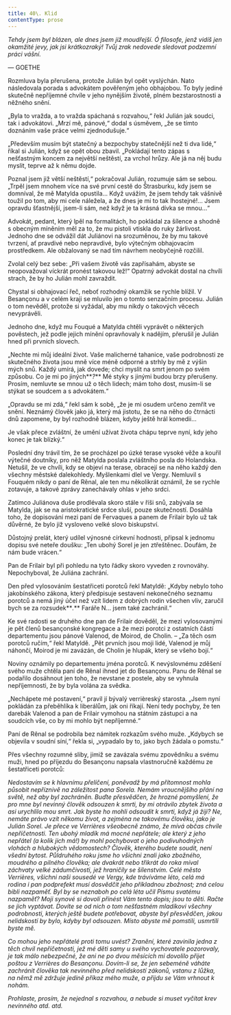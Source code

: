 ```yaml
---
title: 40\. Klid
contentType: prose
---
```


<section>

_Tehdy jsem byl blázen, ale dnes jsem již moudřejší. Ó filosofe, jenž vidíš jen okamžité jevy, jak jsi krátkozraký! Tvůj zrak nedovede sledovat podzemní práci vášní._

— GOETHE

Rozmluva byla přerušena, protože Julián byl opět vyslýchán. Nato následovala porada s advokátem pověřeným jeho obhajobou. To byly jediné skutečně nepříjemné chvíle v jeho nynějším životě, plném bezstarostnosti a něžného snění.

„Byla to vražda, a to vražda spáchaná s rozvahou,“ řekl Julián jak soudci, tak i advokátovi. „Mrzí mě, pánové,“ dodal s úsměvem, „že se tímto doznáním vaše práce velmi zjednodušuje.“

„Především musím být statečný a bezpochyby statečnější než ti dva lidé,“ říkal si Julián, když se opět obou zbavil. „Pokládají tento zápas s nešťastným koncem za největší neštěstí, za vrchol hrůzy. Ale já na něj budu myslit, teprve až k němu dojde.

Poznal jsem již větší neštěstí,“ pokračoval Julián, rozumuje sám se sebou. „Trpěl jsem mnohem více na své první cestě do Štrasburku, kdy jsem se domníval, že mě Matylda opustila… Když uvážím, že jsem tehdy tak vášnivě toužil po tom, aby mi cele náležela, a že dnes je mi to tak lhostejné!… Jsem opravdu šťastnější, jsem-li sám, než když je ta krásná dívka se mnou…“

Advokát, pedant, který lpěl na formalitách, ho pokládal za šílence a shodně s obecným míněním měl za to, že mu pistoli vtiskla do ruky žárlivost. Jednoho dne se odvážil dát Juliánovi na srozuměnou, že by mu takové tvrzení, ať pravdivé nebo nepravdivé, bylo výtečným obhajovacím prostředkem. Ale obžalovaný se nad tím návrhem neobyčejně rozčilil.

Zvolal celý bez sebe: „Při vašem životě vás zapřísahám, abyste se neopovažoval víckrát pronést takovou lež!“ Opatrný advokát dostal na chvíli strach, že by ho Julián mohl zavraždit.

Chystal si obhajovací řeč, neboť rozhodný okamžik se rychle blížil. V Besançonu a v celém kraji se mluvilo jen o tomto senzačním procesu. Julián o tom nevěděl, protože si vyžádal, aby mu nikdy o takových věcech nevyprávěli.

Jednoho dne, když mu Fouqué a Matylda chtěli vyprávět o některých pověstech, jež podle jejich mínění opravňovaly k nadějím, přerušil je Julián hned při prvních slovech.

„Nechte mi můj ideální život. Vaše malicherné tahanice, vaše podrobnosti ze skutečného života jsou mně více méně odporné a strhly by mě z výšin mých snů. Každý umírá, jak dovede; chci myslit na smrt jenom po svém způsobu. Co je mi po jiných**_?_** Mé styky s jinými budou brzy přerušeny. Prosím, nemluvte se mnou už o těch lidech; mám toho dost, musím-li se stýkat se soudcem a s advokátem.“

„Opravdu se mi zdá,“ řekl sám k sobě, „že je mi osudem určeno zemřít ve snění. Neznámý člověk jako já, který má jistotu, že se na něho do čtrnácti dnů zapomene, by byl rozhodně blázen, kdyby ještě hrál komedii…

Je však přece zvláštní, že umění užívat života chápu teprve nyní, kdy jeho konec je tak blízký.“

Poslední dny trávil tím, že se procházel po úzké terase vysoké věže a kouřil výtečné doutníky, pro něž Matylda poslala zvláštního posla do Holandska. Netušil, že ve chvíli, kdy se objeví na terase, obracejí se na něho každý den všechny městské dalekohledy. Myšlenkami dlel ve Vergy. Nemluvil s Fouquém nikdy o paní de Rênal, ale ten mu několikrát oznámil, že se rychle zotavuje, a takové zprávy zanechávaly ohlas v jeho srdci.

Zatímco Juliánova duše prodlévala skoro stále v říši snů, zabývala se Matylda, jak se na aristokratické srdce sluší, pouze skutečností. Dosáhla toho, že dopisování mezi paní de Fervaques a panem de Frilair bylo už tak důvěrné, že bylo již vysloveno velké slovo biskupství.

Důstojný prelát, který udílel výnosné církevní hodnosti, připsal k jednomu dopisu své neteře doušku: „Ten ubohý Sorel je jen ztřeštěnec. Doufám, že nám bude vrácen.“

Pan de Frilair byl při pohledu na tyto řádky skoro vyveden z rovnováhy. Nepochyboval, že Juliána zachrání.

Den před vylosováním šestatřiceti porotců řekl Matyldě: „Kdyby nebylo toho jakobínského zákona, který předpisuje sestavení nekonečného seznamu porotců a nemá jiný účel než vzít lidem z dobrých rodin všechen vliv, zaručil bych se za rozsudek**_._** Faráře N… jsem také zachránil.“

Ke své radosti se druhého dne pan de Frilair dověděl, že mezi vylosovanými je pět členů besançonské kongregace a že mezi porotci z ostatních částí departementu jsou pánové Valenod, de Moirod, de Cholin. – „Za těch osm porotců ručím,“ řekl Matyldě. „Pět prvních jsou moji lidé, Valenod je můj náhončí, Moirod je mi zavázán, de Cholin je hlupák, který se všeho bojí.“

Noviny oznámily po departementu jména porotců. K nevýslovnému zděšení svého muže chtěla paní de Rênal ihned jet do Besançonu. Panu de Rênal se podařilo dosáhnout jen toho, že nevstane z postele, aby se vyhnula nepříjemnosti, že by byla volána za svědka.

„Nechápete mé postavení,“ pravil jí bývalý verrièreský starosta. „Jsem nyní pokládán za přeběhlíka k liberálům, jak oni říkají. Není tedy pochyby, že ten darebák Valenod a pan de Frilair vymohou na státním zástupci a na soudcích vše, co by mi mohlo být nepříjemné.“

Paní de Rênal se podrobila bez námitek rozkazům svého muže. „Kdybych se objevila v soudní síní,“ řekla si, „vypadalo by to, jako bych žádala o pomstu.“

Přes všechny rozumné sliby, jimiž se zavázala svému zpovědníku a svému muži, hned po příjezdu do Besançonu napsala vlastnoručně každému ze šestatřiceti porotců:

_Nedostavím se k hlavnímu přelíčení, poněvadž by má přítomnost mohla působit nepříznivě na záležitost pana Sorela. Nemám vroucnějšího přání na světě, než aby byl zachráněn. Buďte přesvědčen, že hrozné pomyšlení, že pro mne byl nevinný člověk odsouzen k smrti, by mi otrávilo zbytek života a asi urychlilo mou smrt. Jak byste ho mohli odsoudit k smrti, když já žiji? Ne, nemáte právo vzít někomu život, a zejména ne takovému člověku, jako je Julián Sorel. Je přece ve Verrières všeobecně známo, že mívá občas chvíle nepříčetnosti. Ten ubohý mladík má mocné nepřátele; ale který z jeho nepřátel (a kolik jich má!) by mohl pochybovat o jeho podivuhodných vlohách a hlubokých vědomostech? Člověk, kterého budete soudit, není všední bytost. Půldruhého roku jsme ho všichni znali jako zbožného, moudrého a pilného člověka; ale dvakrát nebo třikrát do roka míval záchvaty velké zádumčivosti, jež hraničily se šílenstvím. Celé město Verrières, všichni naši sousedé ve Vergy, kde trávíváme léto, celá má rodina i pan podprefekt musí dosvědčit jeho příkladnou zbožnost; zná celou bibli nazpaměť. Byl by se neznaboh po celá léta učil Písmu svatému nazpaměť? Moji synové si dovolí přinést Vám tento dopis; jsou to děti. Račte se jich vyptávat. Dovíte se od nich o tom nešťastném mladíkovi všechny podrobnosti, kterých ještě budete potřebovat, abyste byl přesvědčen, jakou nelidskostí by bylo, kdyby byl odsouzen. Místo abyste mě pomstili, usmrtili byste mě._

_Co mohou jeho nepřátelé proti tomu uvést? Zranění, které zavinila jedna z těch chvil nepříčetnosti, jež mé děti samy u svého vychovatele pozorovaly, je tak málo nebezpečné, že ani ne po dvou měsících mi dovolilo přijet poštou z Verrières do Besançonu. Dovím-li se, že jen sebeméně váháte zachránit člověka tak nevinného před nelidskostí zákonů, vstanu z lůžka, na němž mě zdržuje jedině příkaz mého muže, a přijdu se Vám vrhnout k nohám._

_Prohlaste, prosím, že nejednal s rozvahou, a nebude si muset vyčítat krev nevinného atd. atd._

</section>

[^1]: V mincích po 6 francích.

[^2]: Citáty z Byrona jsou v překladu Pavla Eisnera.

[^3]: Hrdinka veršované povídky ,,Paní z Vergy“ hynoucí v domnění, že ji zradil milenec.

[^4]: Překlad J. V. Sládka.

[^5]: Náboženské spolky služebnictva, jejichž prostřednictvím církev získávala spojence v šlechtických domech.

[^6]: Podívejte se na stranu 130.

[^7]: Věřte mi.

[^8]: Co je psáno, to je dáno.

[^9]: Chytrému napověz.

[^10]: Buď zdráv a miluj mě.

[^11]: Viz v Louvru vévodu Františka Aquitánského, odkládajícího přilbu a beroucího na sebe mnišský hábit, č. 1130 (_pozn. aut._).

[^12]: Francouzská mystička.

[^13]: Venkove, kdy tě spatřím (citát je však z Horatia).

[^14]: Jsem při tobě, je to moje dílo.

[^15]: Proslulý kejklíř (pozn. autora).

[^16]: Rossiniho opera.

[^17]: To mluví nespokojenec (poznámka Molièrova k Tartuffovi). _Pozn. autora._

[^18]: Biskup a ministr narozený v Besançonu.

[^19]: Redaktoři satirického časopisu, uvěznění pro urážku vlády.

[^20]: Musím se potrestat, jestliže jsem příliš milovala.

[^21]: Syn zedníka, který velel části roajalistické armády při vendéském povstání.

[^22]: Slavný kazatel.

[^23]: Jestliže dovolí osud.

[^24]: Od této chvíle již neřeknu ani slovo.

[^25]: Zde mluví z něho jakobín (_Pozn. aut.)._

[^26]: Od La Fontaina; podle nich je „manželský svazek tísnivým ortelem“.
